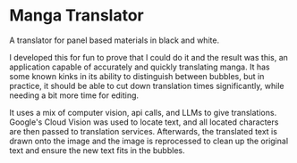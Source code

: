 # Manga Translator
 A translator for panel based materials in black and white.

I developed this for fun to prove that I could do it and the result was this, an application capable of accurately and quickly translating manga. It has some known kinks in its ability to distinguish between bubbles, but in practice, it should be able to cut down translation times significantly, while needing a bit more time for editing.

It uses a mix of computer vision, api calls, and LLMs to give translations. Google's Cloud Vision was used to locate text, and all located characters are then passed to translation services. Afterwards, the translated text is drawn onto the image and the image is reprocessed to clean up the original text and ensure the new text fits in the bubbles.
